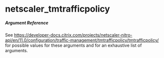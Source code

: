 # netscaler_tmtrafficpolicy

##### Argument Reference

See https://developer-docs.citrix.com/projects/netscaler-nitro-api/en/11.0/configuration/traffic-management/tmtrafficpolicy/tmtrafficpolicy/ for possible values for these arguments and for an exhaustive list of arguments.


